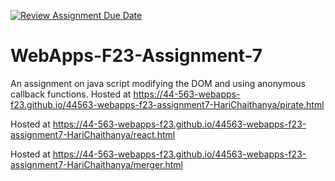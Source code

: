 [![Review Assignment Due Date](https://classroom.github.com/assets/deadline-readme-button-24ddc0f5d75046c5622901739e7c5dd533143b0c8e959d652212380cedb1ea36.svg)](https://classroom.github.com/a/Kv-XePEp)
# WebApps-F23-Assignment-7
An assignment on java script modifying the DOM and using anonymous callback functions.
Hosted at https://44-563-webapps-f23.github.io/44563-webapps-f23-assignment7-HariChaithanya/pirate.html

Hosted at https://44-563-webapps-f23.github.io/44563-webapps-f23-assignment7-HariChaithanya/react.html


Hosted at https://44-563-webapps-f23.github.io/44563-webapps-f23-assignment7-HariChaithanya/merger.html
